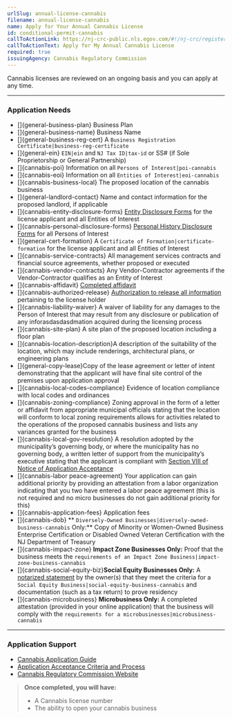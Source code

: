 ```yaml
---
urlSlug: annual-license-cannabis
filename: annual-license-cannabis
name: Apply for Your Annual Cannabis License
id: conditional-permit-cannabis
callToActionLink: https://nj-crc-public.nls.egov.com/#!/nj-crc/register
callToActionText: Apply for My Annual Cannabis License
required: true
issuingAgency: Cannabis Regulatory Commission
---
```

Cannabis licenses are reviewed on an ongoing basis and you can apply at any time.

- - -

### Application Needs

* \[]{general-business-plan} Business Plan
* \[]{general-business-name} Business Name
* []{general-business-reg-cert} A `Business Registration Certificate|business-reg-certificate` 
* []{general-ein} `EIN|ein` and `NJ Tax ID|tax-id` or SS# (if Sole Proprietorship or General Partnership)
* []{cannabis-poi} Information on all `Persons of Interest|poi-cannabis` 
* []{cannabis-eoi} Information on all `Entities of Interest|eoi-cannabis` 
* \[]{cannabis-business-local} The proposed location of the cannabis business
* \[]{general-landlord-contact} Name and contact information for the proposed landlord, if applicable
* \[]{cannabis-entity-disclosure-forms} [Entity Disclosure Forms](https://www.nj.gov/cannabis/documents/businesses/personal-use/CRC%20Entity%20Disclosure%20Form%20Fillable.pdf) for the license applicant and all Entities of Interest
* \[]{cannabis-personal-disclosure-forms} [Personal History Disclosure Forms](https://www.nj.gov/cannabis/documents/businesses/personal-use/Personal%20History%20Disclosure%20Form.pdf) for all Persons of Interest
* []{general-cert-formation} A `Certificate of Formation|certificate-formation` for the license applicant and all Entities of Interest
* \[]{cannabis-service-contracts} All management services contracts and financial source agreements, whether proposed or executed
* \[]{cannabis-vendor-contracts} Any Vendor-Contractor agreements if the Vendor-Contractor qualifies as an Entity of Interest
* \[]{cannabis-affidavit} [Completed affidavit](https://www.nj.gov/cannabis/documents/businesses/personal-use/Cannabis%20Business%20Applicant%20Affidavit%20Waiver%20Release.pdf)
* \[]{cannabis-authorized-release} [Authorization to release all information](https://www.nj.gov/cannabis/documents/businesses/personal-use/Personal%20History%20Disclosure%20Form.pdf) pertaining to the license holder
* \[]{cannabis-liability-waiver} A waiver of liability for any damages to the Person of Interest that may result from any disclosure or publication of any inforasdasdasdmation acquired during the licensing process
* \[]{cannabis-site-plan} A site plan of the proposed location including a floor plan
* \[]{cannabis-location-description}A description of the suitability of the location, which may include renderings, architectural plans, or engineering plans
* \[]{general-copy-lease}Copy of the lease agreement or letter of intent demonstrating that the applicant will have final site control of the premises upon application approval
* \[]{cannabis-local-codes-compliance} Evidence of location compliance with local codes and ordinances
* \[]{cannabis-zoning-compliance} Zoning approval in the form of a letter or affidavit from appropriate municipal officials stating that the location will conform to local zoning requirements allows for activities related to the operations of the proposed cannabis business and lists any variances granted for the business
* \[]{cannabis-local-gov-resolution} A resolution adopted by the municipality’s governing body, or where the municipality has no governing body, a written letter of support from the municipality’s executive stating that the applicant is compliant with [Section VIII of Notice of Application Acceptance](https://www.nj.gov/cannabis/documents/businesses/personal-use/Final%20Notice%20of%20Application%20Acceptance.pdf)
* \[]{cannabis-labor peace-agreement} Your application can gain additional priority by providing an attestation from a labor organization indicating that you two have entered a labor peace agreement (this is not required and no micro businesses do not gain additional priority for this)
* \[]{cannabis-application-fees} Application fees
* []{cannabis-dob} ** `Diversely-Owned Businesses|diversely-owned-business-cannabis` Only:** Copy of Minority or Women-Owned Business Enterprise Certification or Disabled Owned Veteran Certification with the NJ Department of Treasury
* []{cannabis-impact-zone} **Impact Zone Businesses Only:** Proof that the business meets the `requirements of an Impact Zone Business|impact-zone-business-cannabis` 
* \[]{cannabis-social-equity-biz}**Social Equity Businesses Only:**
  A [notarized statement](https://www.nj.gov/cannabis/documents/businesses/personal-use/Certification%20of%20SEB%20FINAL%2012.13.21.pdf) by the owner(s) that they meet the criteria for a `Social Equity Business|social-equity-business-cannabis` and documentation (such as a tax return) to prove residency
* []{cannabis-microbusiness} **Microbusiness Only:** A completed attestation (provided in your online application) that the business will comply with the `requirements for a microbusinesses|microbusiness-cannabis` 

- - -

### Application Support

* [Cannabis Application Guide](https://www.nj.gov/cannabis/documents/businesses/personal-use/Application%20Guide.pdf)
* [Application Acceptance Criteria and Process](https://www.nj.gov/cannabis/documents/businesses/personal-use/Final%20Notice%20of%20Application%20Acceptance.pdf)
* [Cannabis Regulatory Commission Website](https://www.nj.gov/cannabis/businesses/index.shtml)

> **Once completed, you will have:**
>
> * A Cannabis license number
> * The ability to open your cannabis business